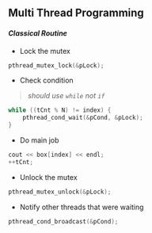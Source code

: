 ## Multi Thread Programming

#### _Classical Routine_
* Lock the mutex

```c
pthread_mutex_lock(&pLock);
```

* Check condition

> _should use `while` not `if`_

```c
while ((tCnt % N) != index) {
    pthread_cond_wait(&pCond, &pLock);
}
```

* Do main job

```c
cout << box[index] << endl;
++tCnt;
```

* Unlock the mutex

```c
pthread_mutex_unlock(&pLock);
```

* Notify other threads that were waiting

```c
pthread_cond_broadcast(&pCond);
```